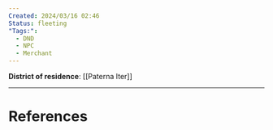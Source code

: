 ```yaml
---
Created: 2024/03/16 02:46
Status: fleeting
"Tags:":
  - DND
  - NPC
  - Merchant
---
```

**District of residence**: [[Paterna Iter]]

---
# References